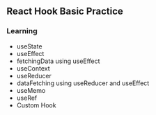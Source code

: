 ## React Hook Basic Practice

### Learning

- useState
- useEffect
- fetchingData using useEffect
- useContext
- useReducer
- dataFetching using useReducer and useEffect
- useMemo
- useRef
- Custom Hook
